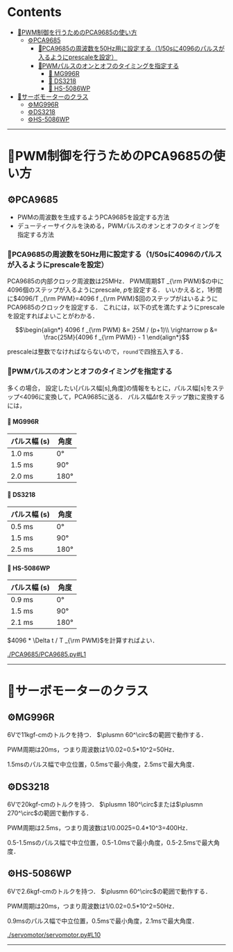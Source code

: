# Contents
- [🤖PWM制御を行うためのPCA9685の使い方](#🤖PWM制御を行うためのPCA9685の使い方)
    - [⚙️PCA9685](#⚙️PCA9685)
        - [🔩PCA9685の周波数を50Hz用に設定する（1/50sに4096のパルスが入るようにprescaleを設定）](#🔩PCA9685の周波数を50Hz用に設定する（1/50sに4096のパルスが入るようにprescaleを設定）)
        - [🔩PWMパルスのオンとオフのタイミングを指定する](#🔩PWMパルスのオンとオフのタイミングを指定する)
            - [🚀 MG996R](#🚀-MG996R)
            - [🚀 DS3218](#🚀-DS3218)
            - [🚀 HS-5086WP](#🚀-HS-5086WP)
- [🤖サーボモーターのクラス](#🤖サーボモーターのクラス)
    - [⚙️MG996R](#⚙️MG996R)
    - [⚙️DS3218](#⚙️DS3218)
    - [⚙️HS-5086WP](#⚙️HS-5086WP)


---
# 🤖PWM制御を行うためのPCA9685の使い方 

## ⚙️PCA9685 

* PWMの周波数を生成するようPCA9685を設定する方法
* デューティーサイクルを決める，PWMパルスのオンとオフのタイミングを指定する方法

### 🔩PCA9685の周波数を50Hz用に設定する（1/50sに4096のパルスが入るようにprescaleを設定） 

PCA9685の内部クロック周波数は25MHz．
PWM周期$`T _{\rm PWM}`$の中に4096個のステップが入るようにprescale, $p$を設定する．
いいかえると，1秒間に$`4096/T _{\rm PWM}=4096 f _{\rm PWM}`$回のステップがはいるようにPCA9685のクロックを設定する．
これには，以下の式を満たすようにprescaleを設定すればよいことがわかる．

```math
\begin{align*}
4096 f _{\rm PWM} &= 25M / (p+1)\\
\rightarrow p &= \frac{25M}{4096 f _{\rm PWM}} - 1
\end{align*}
```

prescaleは整数でなければならないので，`round`で四捨五入する．

### 🔩PWMパルスのオンとオフのタイミングを指定する 

多くの場合，
設定したい[パルス幅[s],角度]の情報をもとに，パルス幅[s]をステップ<4096に変換して，PCA9685に送る．
パルス幅$`\Delta t`$をステップ数に変換するには，

#### 🚀 MG996R 

| パルス幅 (s) | 角度 |
|---|---|
| 1.0 ms | 0° |
| 1.5 ms | 90° |
| 2.0 ms | 180° |

#### 🚀 DS3218 

| パルス幅 (s) | 角度 |
|---|---|
| 0.5 ms | 0° |
| 1.5 ms | 90° |
| 2.5 ms | 180° |

#### 🚀 HS-5086WP 

| パルス幅 (s) | 角度 |
|---|---|
| 0.9 ms | 0° |
| 1.5 ms | 90° |
| 2.1 ms | 180° |

$`4096 * \Delta t / T _{\rm PWM}`$を計算すればよい．

[./PCA9685/PCA9685.py#L1](./PCA9685/PCA9685.py#L1)

---
# 🤖サーボモーターのクラス 

## ⚙️MG996R 

6Vで11kgf-cmのトルクを持つ．
$`\plusmn 60^\circ`$の範囲で動作する．

PWM周期は20ms，つまり周波数は1/0.02=0.5*10^2=50Hz．

1.5msのパルス幅で中立位置，0.5msで最小角度，2.5msで最大角度．

## ⚙️DS3218 

6Vで20kgf-cmのトルクを持つ．
$`\plusmn 180^\circ`$または$`\plusmn 270^\circ`$の範囲で動作する．

PWM周期は2.5ms，つまり周波数は1/0.0025=0.4*10^3=400Hz．

0.5-1.5msのパルス幅で中立位置，0.5-1.0msで最小角度，0.5-2.5msで最大角度．

## ⚙️HS-5086WP 

6Vで2.6kgf-cmのトルクを持つ．
$`\plusmn 60^\circ`$の範囲で動作する．

PWM周期は20ms，つまり周波数は1/0.02=0.5*10^2=50Hz．

0.9msのパルス幅で中立位置，0.5msで最小角度，2.1msで最大角度．

[./servomotor/servomotor.py#L10](./servomotor/servomotor.py#L10)

---
